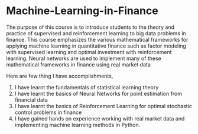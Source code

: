 # Machine-Learning-in-Finance

The purpose of this course is to introduce students to the theory and practice of supervised and reinforcement learning to big data problems in finance. This course emphasizes the various mathematical frameworks for applying machine learning in quantitative finance such as factor modeling with supervised learning and optimal investment with reinforcement learning. Neural networks are used to implement many of these mathematical frameworks in finance using real market data

Here are few thing I have accomplishments,

1. I have learnt the fundamentals of statistical learning theory
2. I have learnt the basics of Neural Networks for point estimation from financial data 
3. I have learnt the basics of Reinforcement Learning for optimal stochastic control problems in finance
4. I have gained hands on experience working with real market data and implementing machine learning methods in Python.
